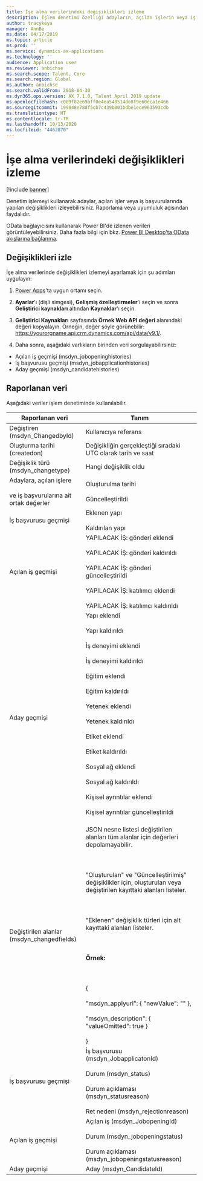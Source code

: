 ```yaml
---
title: İşe alma verilerindeki değişiklikleri izleme
description: İşlem denetimi özelliği adayların, açılan işlerin veya iş başvurularında raporlama veya uyumluluk nedenleriyle yapılan değişiklikleri izlemenize olanak sağlar.
author: tracykeya
manager: AnnBe
ms.date: 04/17/2019
ms.topic: article
ms.prod: ''
ms.service: dynamics-ax-applications
ms.technology: ''
audience: Application user
ms.reviewer: anbichse
ms.search.scope: Talent, Core
ms.search.region: Global
ms.author: anbichse
ms.search.validFrom: 2018-04-30
ms.dyn365.ops.version: AX 7.1.0, Talent April 2019 update
ms.openlocfilehash: c009f82e69bff0e4ea540514de8f9e60eca1e466
ms.sourcegitcommit: 199848e78df5cb7c439b001bdbe1ece963593cdb
ms.translationtype: HT
ms.contentlocale: tr-TR
ms.lasthandoff: 10/13/2020
ms.locfileid: "4462870"
---
```

# <a name="track-changes-in-recruiting-data"></a>İşe alma verilerindeki değişiklikleri izleme

[!include [banner](includes/banner.md)]

Denetim işlemeyi kullanarak adaylar, açılan işler veya iş başvurularında yapılan değişiklikleri izleyebilirsiniz. Raporlama veya uyumluluk açısından faydalıdır.

OData bağlayıcısını kullanarak Power BI'de izlenen verileri görüntüleyebilirsiniz. Daha fazla bilgi için bkz. [Power BI Desktop'ta OData akışlarına bağlanma](https://docs.microsoft.com/power-bi/desktop-connect-odata).

## <a name="track-changes"></a>Değişiklikleri izle
İşe alma verilerinde değişiklikleri izlemeyi ayarlamak için şu adımları uygulayın:

1. [Power Apps](https://web.powerapps.com)'ta uygun ortamı seçin.

2. **Ayarlar**'ı (dişli simgesi), **Gelişmiş özelleştirmeler**'i seçin ve sonra **Geliştirici kaynakları** altından **Kaynaklar**'ı seçin. 

3. **Geliştirici Kaynakları** sayfasında **Örnek Web API değeri** alanındaki değeri kopyalayın. Örneğin, değer şöyle görünebilir: https://yourorgname.api.crm.dynamics.com/api/data/v9.1/.

4. Daha sonra, aşağıdaki varlıkların birinden veri sorgulayabilirsiniz:
  - Açılan iş geçmişi (msdyn_jobopeninghistories)
  - İş başvurusu geçmişi (msdyn_jobapplicationhistories) 
  - Aday geçmişi (msdyn_candidatehistories)

## <a name="data-reported"></a>Raporlanan veri

Aşağıdaki veriler işlem denetiminde kullanılabilir.

| Raporlanan veri | Tanım |
| --- | --- |
| Değiştiren (msdyn_ChangedbyId) | Kullanıcıya referans |
| Oluşturma tarihi (createdon) |  Değişikliğin gerçekleştiği sıradaki UTC olarak tarih ve saat |
| Değişiklik türü (msdyn_changetype) | Hangi değişiklik oldu |
| Adaylara, açılan işlere <br></br>ve iş başvurularına ait ortak değerler | Oluşturulma tarihi<br></br>Güncelleştirildi |
| İş başvurusu geçmişi | Eklenen yapı <br></br>Kaldırılan yapı |
| Açılan iş geçmişi | YAPILACAK İŞ: gönderi eklendi <br></br>YAPILACAK İŞ: gönderi kaldırıldı <br></br>YAPILACAK İŞ: gönderi güncelleştirildi <br></br>YAPILACAK İŞ: katılımcı eklendi <br></br>YAPILACAK İŞ: katılımcı kaldırıldı |
| Aday geçmişi | Yapı eklendi <br></br>Yapı kaldırıldı <br></br>İş deneyimi eklendi <br></br>İş deneyimi kaldırıldı <br></br>Eğitim eklendi <br></br>Eğitim kaldırıldı <br></br>Yetenek eklendi <br></br>Yetenek kaldırıldı <br></br>Etiket eklendi <br></br>Etiket kaldırıldı <br></br>Sosyal ağ eklendi <br></br>Sosyal ağ kaldırıldı <br></br>Kişisel ayrıntılar eklendi <br></br>Kişisel ayrıntılar güncelleştirildi<br></br> |
| Değiştirilen alanlar (msdyn_changedfields) | JSON nesne listesi değiştirilen alanları tüm alanlar için değerleri depolamayabilir.<br></br><br></br>"Oluşturulan" ve "Güncelleştirilmiş" değişiklikler için, oluşturulan veya değiştirilen kayıttaki alanları listeler.<br></br><br></br>"Eklenen" değişiklik türleri için alt kayıttaki alanları listeler.<br></br><br></br>**Örnek:**<br></br><br></br>{<br></br>  "msdyn_applyurl": { "newValue": "" },<br></br>  "msdyn_description": { "valueOmitted": true } <br></br>} |
|İş başvurusu geçmişi | İş başvurusu (msdyn_JobapplicatonId)<br></br>Durum (msdyn_status) <br></br>Durum açıklaması (msdyn_statusreason) <br></br>Ret nedeni (msdyn_rejectionreason) |
| Açılan iş geçmişi | Açılan iş (msdyn_JobopeningId) <br></br>Durum (msdyn_jobopeningstatus) <br></br>Durum açıklaması (msdyn_jobopeningstatusreason) |
| Aday geçmişi | Aday (msdyn_CandidateId) |
